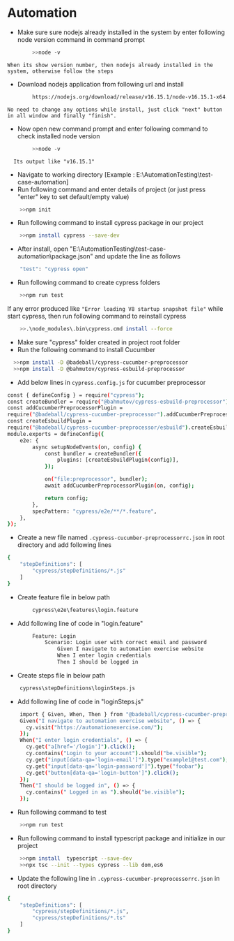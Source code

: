 # Automation

- Make sure sure nodejs already installed in the system by enter following node version command in command prompt
```sh
		>>node -v	
```
    When its show version number, then nodejs already installed in the system, otherwise follow the steps
- Download nodejs application from following url and install
```sh
		https://nodejs.org/download/release/v16.15.1/node-v16.15.1-x64.msi
```
    No need to change any options while install, just click "next" button in all window and finally "finish".
- Now open new command prompt and enter following command to check installed node version
```sh
		>>node -v
```
	  Its output like "v16.15.1"
- Navigate to working directory [Example : E:\AutomationTesting\test-case-automation]
- Run following command and enter details of project (or just press "enter" key to set default/empty value)
```sh
	>>npm init
```
- Run following command to install cypress package in our project
```sh
	>>npm install cypress --save-dev
```
- After install, open "E:\AutomationTesting\test-case-automation\package.json" and update the line as follows
```sh
	"test": "cypress open"
```
- Run following command to create cypress folders
```sh
	>>npm run test  
```
  If any error produced like `"Error loading V8 startup snapshot file"` while start cypress, then run following command to reinstall cypress
```sh
	>>.\node_modules\.bin\cypress.cmd install --force
```
- Make sure "cypress" folder created in project root folder
- Run the following command to install Cucumber
```sh
  >>npm install -D @badeball/cypress-cucumber-preprocessor
  >>npm install -D @bahmutov/cypress-esbuild-preprocessor
```
- Add below lines in `cypress.config.js` for cucumber preprocessor
```sh
const { defineConfig } = require("cypress");
const createBundler = require("@bahmutov/cypress-esbuild-preprocessor");
const addCucumberPreprocessorPlugin =
require("@badeball/cypress-cucumber-preprocessor").addCucumberPreprocessorPlugin;
const createEsbuildPlugin =
require("@badeball/cypress-cucumber-preprocessor/esbuild").createEsbuildPlugin;
module.exports = defineConfig({
	e2e: {
		async setupNodeEvents(on, config) {
			const bundler = createBundler({
				plugins: [createEsbuildPlugin(config)],
			});

			on("file:preprocessor", bundler);
			await addCucumberPreprocessorPlugin(on, config);

			return config;
		},
		specPattern: "cypress/e2e/**/*.feature",
	},
});
```
- Create a new file named `.cypress-cucumber-preprocessorrc.json` in root directory and add following lines
```sh
{
	"stepDefinitions": [
		"cypress/stepDefinitions/*.js"
	]
}
```
- Create feature file in below path
```sh
		cypress\e2e\features\login.feature
```
- Add following line of code in "login.feature"	
```sh
		Feature: Login
			Scenario: Login user with correct email and password
				Given I navigate to automation exercise website
				When I enter login credentials
				Then I should be logged in
```
- Create steps file in below path
```sh
	cypress\stepDefinitions\loginSteps.js
```
- Add following line of code in "loginSteps.js"
```sh
	import { Given, When, Then } from "@badeball/cypress-cucumber-preprocessor";
	Given("I navigate to automation exercise website", () => {
	  cy.visit("https://automationexercise.com/");
	});
	When("I enter login credentials", () => {
	  cy.get("a[href='/login']").click();
	  cy.contains("Login to your account").should("be.visible");
	  cy.get("input[data-qa='login-email']").type("example1@test.com");
	  cy.get("input[data-qa='login-password']").type("foobar");
	  cy.get("button[data-qa='login-button']").click();
	});
	Then("I should be logged in", () => {
	  cy.contains(" Logged in as ").should("be.visible");
	});
```	
- Run following command to test
```sh
	>>npm run test 
```

- Run following command to install typescript package and initialize in our project
```sh
	>>npm install  typescript --save-dev
	>>npx tsc --init --types cypress --lib dom,es6
```
- Update the following line in `.cypress-cucumber-preprocessorrc.json` in root directory
```sh
{
	"stepDefinitions": [		
		"cypress/stepDefinitions/*.js",
		"cypress/stepDefinitions/*.ts"
	]
}
```
